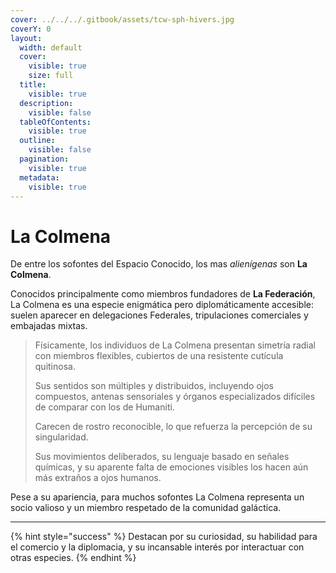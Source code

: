 ```yaml
---
cover: ../../../.gitbook/assets/tcw-sph-hivers.jpg
coverY: 0
layout:
  width: default
  cover:
    visible: true
    size: full
  title:
    visible: true
  description:
    visible: false
  tableOfContents:
    visible: true
  outline:
    visible: false
  pagination:
    visible: true
  metadata:
    visible: true
---
```


# La Colmena

De entre los sofontes del Espacio Conocido, los mas _alienígenas_ son **La Colmena**.

Conocidos principalmente como miembros fundadores de **La Federación**, La Colmena es una especie enigmática pero diplomáticamente accesible: suelen aparecer en delegaciones Federales, tripulaciones comerciales y embajadas mixtas.

> Físicamente, los individuos de La Colmena presentan simetría radial con miembros flexibles, cubiertos de una resistente cutícula quitinosa.
>
> Sus sentidos son múltiples y distribuidos, incluyendo ojos compuestos, antenas sensoriales y órganos especializados difíciles de comparar con los de Humaniti.
>
> Carecen de rostro reconocible, lo que refuerza la percepción de su singularidad.
>
> Sus movimientos deliberados, su lenguaje basado en señales químicas, y su aparente falta de emociones visibles los hacen aún más extraños a ojos humanos.

Pese a su apariencia, para muchos sofontes La Colmena representa un socio valioso y un miembro respetado de la comunidad galáctica.

***

{% hint style="success" %}
Destacan por su curiosidad, su habilidad para el comercio y la diplomacia, y su incansable interés por interactuar con otras especies.
{% endhint %}
